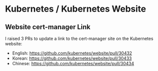 # Kubernetes / Kubernetes Website

## Website cert-manager Link

I raised 3 PRs to update a link to the cert-manager site on the Kubernetes website:

- English: https://github.com/kubernetes/website/pull/30432
- Korean: https://github.com/kubernetes/website/pull/30433
- Chinese: https://github.com/kubernetes/website/pull/30434
